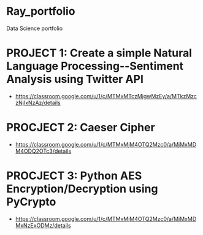 # Ray_portfolio
Data Science portfolio

# PROJECT 1: Create a simple Natural Language Processing--Sentiment Analysis using Twitter API
  - https://classroom.google.com/u/1/c/MTMxMTczMjgwMzEy/a/MTkzMzczNjIxNzAz/details

# PROCJECT 2: Caeser Cipher
  - https://classroom.google.com/u/1/c/MTMxMjM4OTQ2Mzc0/a/MjMxMDM4ODQ2OTc3/details

# PROCJECT 3: Python AES Encryption/Decryption using PyCrypto
  - https://classroom.google.com/u/1/c/MTMxMjM4OTQ2Mzc0/a/MjMxMDMxNzExODMz/details
